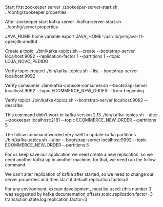 Start first zookeeper server
./zookeeper-server-start.sh ../config/zookeeper.properties

After zookeeper start kafka server
./kafka-server-start.sh ../config/server.properties

JAVA_HOME home variable
export JAVA_HOME=/usr/lib/jvm/java-11-openjdk-amd64


Create a topic:
./bin/kafka-topics.sh --create --bootstrap-server localhost:9092 --replication-factor 1 --partitions 1 --topic LOJA_NOVO_PEDIDO


Verify topic created
./bin/kafka-topics.sh --list --bootstrap-server localhost:9092

Verify comsumer
./bin/kafka-console-consumer.sh --bootstrap-server localhost:9092 --topic ECOMMERCE_NEW_ORDER --from-beginning


Verify topics
./bin/kafka-topics.sh --bootstrap-server locahost:9092 --describe


This command didn't work in kafka version 2.13
./bin/kafka-topics.sh --alter --zookeeper localhost:2181 --topic ECOMMERCE_NEW_ORDER --partitions 5

The follow command worded very well to update kafka partitions
./bin/kafka-topics.sh --alter --bootstrap-server localhost:9092 --topic ECOMMERCE_NEW_ORDER --partitions 5



For us keep save our application we need create a new replication, so we need another kafka up in another machine,
for that, we need run the follow command


We can't alter replication of kafka after started, so we need to change our server.properties and then start it
default.replication.factor=2


For any environment, except development, must be used: (this number 3 was suggested by kafka documentation
offsets.topic.replication.factor=3
transaction.state.log.replication.factor=3
